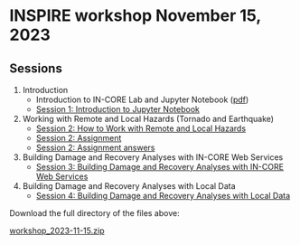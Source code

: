 # INSPIRE workshop November 15, 2023

## Sessions

1. Introduction
    * Introduction to IN-CORE Lab and Jupyter Notebook ([pdf](https://github.com/IN-CORE/incore-docs/blob/main/workshops/20231115/session1/session1-intro.pdf))
    * [Session 1: Introduction to Jupyter Notebook](session1/session1-jupyter-intro.ipynb)
2. Working with Remote and Local Hazards (Tornado and Earthquake)
    * [Session 2: How to Work with Remote and Local Hazards](session2/session2-remote-and-local-hazards.ipynb)
    * [Session 2: Assignment](session2/session2-assignment.ipynb)
    * [Session 2: Assignment answers](session2/session2-assignment-answers.ipynb)
3. Building Damage and Recovery Analyses with IN-CORE Web Services
    * [Session 3: Building Damage and Recovery Analyses with IN-CORE Web Services](session3/session3-bldg-dmg-recv.ipynb)
4. Building Damage and Recovery Analyses with Local Data
    * [Session 4: Building Damage and Recovery Analyses with Local Data](session4/session4-building-damage-recovery-local-data.ipynb)

Download the full directory of the files above:

[workshop_2023-11-15.zip](https://github.com/IN-CORE/incore-docs/blob/main/workshops/20231115/workshop_2023-11-15.zip)
